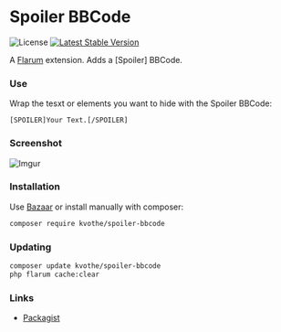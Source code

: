 # Spoiler BBCode

![License](https://img.shields.io/badge/license-MIT-blue.svg) [![Latest Stable Version](https://img.shields.io/packagist/v/kvothe/spoiler-bbcode.svg)](https://packagist.org/packages/kvothe/spoiler-bbcode)

A [Flarum](http://flarum.org) extension. Adds a [Spoiler] BBCode.

### Use
Wrap the tesxt or elements you want to hide with the Spoiler BBCode:

```
[SPOILER]Your Text.[/SPOILER]
```

### Screenshot
![Imgur](https://i.imgur.com/SFT5vxZ.gifv)

### Installation

Use [Bazaar](https://discuss.flarum.org/d/5151-flagrow-bazaar-the-extension-marketplace) or install manually with composer:

```sh
composer require kvothe/spoiler-bbcode
```

### Updating

```sh
composer update kvothe/spoiler-bbcode
php flarum cache:clear
```

### Links

- [Packagist](https://packagist.org/packages/kvothe/spoiler-bbcode)
